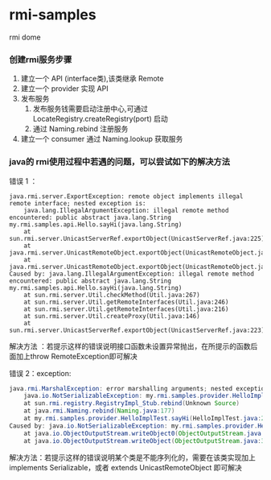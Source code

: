 # rmi-samples
rmi dome  
### 创建rmi服务步骤
1. 建立一个 API (interface类),该类继承 Remote
2. 建立一个 provider 实现 API
3. 发布服务
	1) 发布服务钱需要启动注册中心,可通过 LocateRegistry.createRegistry(port) 启动
	2) 通过 Naming.rebind 注册服务
4. 建立一个 consumer 通过 Naming.lookup 获取服务
### java的 rmi使用过程中若遇的问题，可以尝试如下的解决方法

错误 1 ：  
```log4j
java.rmi.server.ExportException: remote object implements illegal remote interface; nested exception is: 
	java.lang.IllegalArgumentException: illegal remote method encountered: public abstract java.lang.String my.rmi.samples.api.Hello.sayHi(java.lang.String)
	at sun.rmi.server.UnicastServerRef.exportObject(UnicastServerRef.java:225)
	at java.rmi.server.UnicastRemoteObject.exportObject(UnicastRemoteObject.java:383)
	at java.rmi.server.UnicastRemoteObject.exportObject(UnicastRemoteObject.java:320)
Caused by: java.lang.IllegalArgumentException: illegal remote method encountered: public abstract java.lang.String my.rmi.samples.api.Hello.sayHi(java.lang.String)
	at sun.rmi.server.Util.checkMethod(Util.java:267)
	at sun.rmi.server.Util.getRemoteInterfaces(Util.java:246)
	at sun.rmi.server.Util.getRemoteInterfaces(Util.java:216)
	at sun.rmi.server.Util.createProxy(Util.java:146)
	at sun.rmi.server.UnicastServerRef.exportObject(UnicastServerRef.java:223)
```
解决方法 ：若提示这样的错误说明接口函数未设置异常抛出，在所提示的函数后面加上throw RemoteException即可解决

错误 2：exception:
```java
java.rmi.MarshalException: error marshalling arguments; nested exception is: 
	java.io.NotSerializableException: my.rmi.samples.provider.HelloImpl
	at sun.rmi.registry.RegistryImpl_Stub.rebind(Unknown Source)
	at java.rmi.Naming.rebind(Naming.java:177)
	at my.rmi.samples.provider.HelloImplTest.sayHi(HelloImplTest.java:28)
Caused by: java.io.NotSerializableException: my.rmi.samples.provider.HelloImpl
	at java.io.ObjectOutputStream.writeObject0(ObjectOutputStream.java:1184)
	at java.io.ObjectOutputStream.writeObject(ObjectOutputStream.java:348)
```
解决方法：若提示这样的错误说明某个类是不能序列化的，需要在该类实现加上implements Serializable，或者 extends UnicastRemoteObject 即可解决